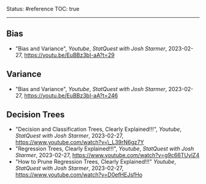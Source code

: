 Status: #reference
TOC: true

---

## Bias

* "Bias and Variance", *Youtube*, *StatQuest with Josh Starmer*, 2023-02-27, https://youtu.be/EuBBz3bI-aA?t=29

## Variance

* "Bias and Variance", *Youtube*, *StatQuest with Josh Starmer*, 2023-02-27, https://youtu.be/EuBBz3bI-aA?t=246

## Decision Trees

* "Decision and Classification Trees, Clearly Explained!!!", *Youtube*, *StatQuest with Josh Starmer*, 2023-02-27, https://www.youtube.com/watch?v=\_L39rN6gz7Y
* "Regression Trees, Clearly Explained!!!", *Youtube*, *StatQuest with Josh Starmer*, 2023-02-27, https://www.youtube.com/watch?v=g9c66TUylZ4
* "How to Prune Regression Trees, Clearly Explained!!!" *Youtube*, *StatQuest with Josh Starmer*, 2023-02-27, https://www.youtube.com/watch?v=D0efHEJsfHo
